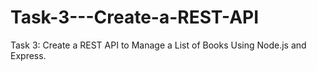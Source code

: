 # Task-3---Create-a-REST-API
Task 3: Create a REST API to Manage a List of Books Using Node.js and Express.
